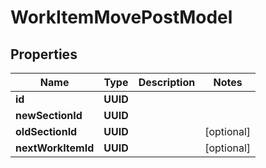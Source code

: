 

# WorkItemMovePostModel


## Properties

| Name | Type | Description | Notes |
|------------ | ------------- | ------------- | -------------|
|**id** | **UUID** |  |  |
|**newSectionId** | **UUID** |  |  |
|**oldSectionId** | **UUID** |  |  [optional] |
|**nextWorkItemId** | **UUID** |  |  [optional] |



